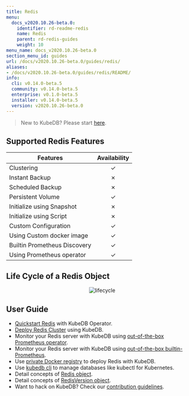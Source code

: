 ```yaml
---
title: Redis
menu:
  docs_v2020.10.26-beta.0:
    identifier: rd-readme-redis
    name: Redis
    parent: rd-redis-guides
    weight: 10
menu_name: docs_v2020.10.26-beta.0
section_menu_id: guides
url: /docs/v2020.10.26-beta.0/guides/redis/
aliases:
- /docs/v2020.10.26-beta.0/guides/redis/README/
info:
  cli: v0.14.0-beta.5
  community: v0.14.0-beta.5
  enterprise: v0.1.0-beta.5
  installer: v0.14.0-beta.5
  version: v2020.10.26-beta.0
---
```


> New to KubeDB? Please start [here](/docs/v2020.10.26-beta.0/README).

## Supported Redis Features

| Features                     | Availability |
| ---------------------------- | :----------: |
| Clustering                   |   &#10003;   |
| Instant Backup               |   &#10007;   |
| Scheduled Backup             |   &#10007;   |
| Persistent Volume            |   &#10003;   |
| Initialize using Snapshot    |   &#10007;   |
| Initialize using Script      |   &#10007;   |
| Custom Configuration         |   &#10003;   |
| Using Custom docker image    |   &#10003;   |
| Builtin Prometheus Discovery |   &#10003;   |
| Using Prometheus operator    |   &#10003;   |

## Life Cycle of a Redis Object

<p align="center">
  <img alt="lifecycle"  src="/docs/v2020.10.26-beta.0/images/redis/redis-lifecycle.svg">
</p>

## User Guide

- [Quickstart Redis](/docs/v2020.10.26-beta.0/guides/redis/quickstart/quickstart) with KubeDB Operator.
- [Deploy Redis Cluster](/docs/v2020.10.26-beta.0/guides/redis/clustering/redis-cluster) using KubeDB.
- Monitor your Redis server with KubeDB using [out-of-the-box Prometheus operator](/docs/v2020.10.26-beta.0/guides/redis/monitoring/using-prometheus-operator).
- Monitor your Redis server with KubeDB using [out-of-the-box builtin-Prometheus](/docs/v2020.10.26-beta.0/guides/redis/monitoring/using-builtin-prometheus).
- Use [private Docker registry](/docs/v2020.10.26-beta.0/guides/redis/private-registry/using-private-registry) to deploy Redis with KubeDB.
- Use [kubedb cli](/docs/v2020.10.26-beta.0/guides/redis/cli/cli) to manage databases like kubectl for Kubernetes.
- Detail concepts of [Redis object](/docs/v2020.10.26-beta.0/guides/redis/concepts/redis).
- Detail concepts of [RedisVersion object](/docs/v2020.10.26-beta.0/guides/redis/concepts/catalog).
- Want to hack on KubeDB? Check our [contribution guidelines](/docs/v2020.10.26-beta.0/CONTRIBUTING).
